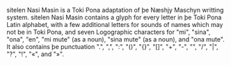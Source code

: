 sitelen Nasi Masin is a Toki Pona adaptation of þe Næshjy Maschyn writting system.
sitelen Nasi Masin contains a glyph for every letter in þe Toki Pona Latin alphabet, with a few additional letters for sounds of names which may not be in Toki Pona, and seven Logographic characters for "mi", "sina", "ona", "en", "mi mute" (as a noun), "sina mute" (as a noun), and "ona mute".
It also contains þe punctuation ".", ",", ":", "()", "{}", "[]", "+", "-", "\", "/", "|", "?", "!", "«", and "»".
